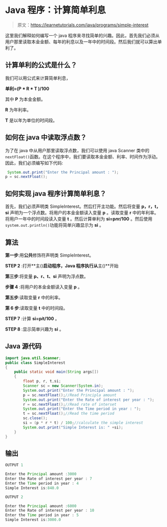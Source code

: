 # Java 程序：计算简单利息

> 原文：<https://learnetutorials.com/java/programs/simple-interest>

这里我们解释如何编写一个 java 程序来寻找简单的兴趣。因此，首先我们必须从用户那里读取本金金额、每年的利息以及一年中的时间段。然后我们就可以算出单利了。

## 计算单利的公式是什么？

我们可以用公式来计算简单利息，

**单利=(P * R * T )/100**

其中 **P** 为本金金额。

**R** 为年利率。

**T** 是以年为单位的时间段。

## 如何在 java 中读取浮点数？

为了在 java 中从用户那里读取浮点数，我们可以使用 java Scanner 类中的`nextFloat()`函数。在这个程序中，我们要读取本金金额、利率、时间作为浮动。因此，我们必须编写如下代码:

```java
 System.out.print("Enter the Principal amount : ");
p = sc.nextFloat(); 

```

## 如何实现 java 程序计算简单利息？

首先，我们必须声明类 SimpleInterest。然后打开主功能。然后将变量 **p，r，t，si** 声明为一个浮点数。将用户的本金金额读入变量 **p** 。读取变量 **r** 中的年利率。将用户一年中的时间段读入变量 **t** 。然后计算单利为 **si=p*n*r/100** 。然后使用`system.out.println()`功能将简单兴趣显示为 **si** 。

## 算法

**第一步**:用**公共**修饰符声明类 SimpleInterest。

**STEP 2** :打开**主()**启动程序，Java 程序执行从**主()**开始

**第三步**:将变量 **p、r、t、si** 声明为浮点数。

**步骤 4** :将用户的本金金额读入变量 **p** 。

**第五步**:读取变量 **r** 中的利率。

**第 6 步**:读取变量 **t** 中的时间段。

**STEP 7** :计算 **si=p*i*t/100** 。

**STEP 8** :显示简单兴趣为 **si** 。

## Java 源代码

```java
import java.util.Scanner;
public class SimpleInterest
{
    public static void main(String args[]) 
    {
        float p, r, t,si;
        Scanner sc = new Scanner(System.in);
        System.out.print("Enter the Principal amount : ");
        p = sc.nextFloat();//Read Principla amount
        System.out.print("Enter the Rate of interest per year : ");
        r = sc.nextFloat();//Read rate of interset
        System.out.print("Enter the Time period in year : ");
        t = sc.nextFloat();//Read the time period
        sc.close();
        si = (p * r * t) / 100;//calculate the simple interest
        System.out.print("Simple Interest is: " +si);
    }
}

```

## 输出

```java
OUTPUT 1

Enter the Principal amount :3000
Enter the Rate of interest per year : 7
Enter the Time period in year : 4
Simple Interest is:840.0

OUTPUT 2

Enter the Principal amount :6000
Enter the Rate of interest per year : 10
Enter the Time period in year : 5
Simple Interest is:3000.0 
```